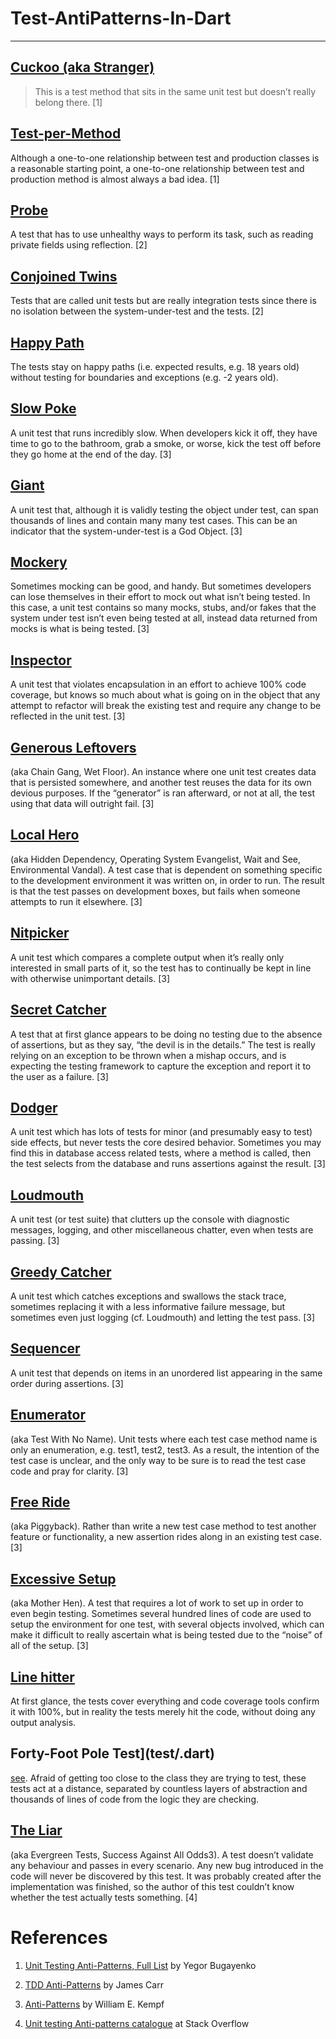 # Test-AntiPatterns-In-Dart

----

## [Cuckoo (aka Stranger)](test/cuckoo_test.dart) 

> This is a test method that sits in the same unit test but doesn’t really belong there. [1]

## [Test-per-Method](test/test_per_method_test.dart) 

Although a one-to-one relationship between test and production classes is a reasonable starting point, a one-to-one relationship between test and production method is almost always a bad idea. [1]

## [Probe](test/.dart) 

A test that has to use unhealthy ways to perform its task, such as reading private fields using reflection. [2]

## [Conjoined Twins](test/.dart) 

Tests that are called unit tests but are really integration tests since there is no isolation between the system-under-test and the tests. [2]

## [Happy Path](test/.dart)

The tests stay on happy paths (i.e. expected results, e.g. 18 years old) without testing for boundaries and exceptions (e.g. -2 years old).

## [Slow Poke](test/.dart)

A unit test that runs incredibly slow. When developers kick it off, they have time to go to the bathroom, grab a smoke, or worse, kick the test off before they go home at the end of the day. [3]

## [Giant](test/.dart)

A unit test that, although it is validly testing the object under test, can span thousands of lines and contain many many test cases. This can be an indicator that the system-under-test is a God Object. [3]

## [Mockery](test/.dart)

Sometimes mocking can be good, and handy. But sometimes developers can lose themselves in their effort to mock out what isn’t being tested. In this case, a unit test contains so many mocks, stubs, and/or fakes that the system under test isn’t even being tested at all, instead data returned from mocks is what is being tested. [3]

## [Inspector](test/.dart)

A unit test that violates encapsulation in an effort to achieve 100% code coverage, but knows so much about what is going on in the object that any attempt to refactor will break the existing test and require any change to be reflected in the unit test. [3]

## [Generous Leftovers](test/.dart)

(aka Chain Gang, Wet Floor). An instance where one unit test creates data that is persisted somewhere, and another test reuses the data for its own devious purposes. If the “generator” is ran afterward, or not at all, the test using that data will outright fail. [3]

## [Local Hero](test/.dart)

(aka Hidden Dependency, Operating System Evangelist, Wait and See, Environmental Vandal). A test case that is dependent on something specific to the development environment it was written on, in order to run. The result is that the test passes on development boxes, but fails when someone attempts to run it elsewhere. [3]

## [Nitpicker](test/.dart)

A unit test which compares a complete output when it’s really only interested in small parts of it, so the test has to continually be kept in line with otherwise unimportant details. [3]

## [Secret Catcher](test/.dart)

A test that at first glance appears to be doing no testing due to the absence of assertions, but as they say, “the devil is in the details.” The test is really relying on an exception to be thrown when a mishap occurs, and is expecting the testing framework to capture the exception and report it to the user as a failure. [3]

## [Dodger](test/.dart)

A unit test which has lots of tests for minor (and presumably easy to test) side effects, but never tests the core desired behavior. Sometimes you may find this in database access related tests, where a method is called, then the test selects from the database and runs assertions against the result. [3]

## [Loudmouth](test/.dart)

A unit test (or test suite) that clutters up the console with diagnostic messages, logging, and other miscellaneous chatter, even when tests are passing. [3]

## [Greedy Catcher](test/.dart)

A unit test which catches exceptions and swallows the stack trace, sometimes replacing it with a less informative failure message, but sometimes even just logging (cf. Loudmouth) and letting the test pass. [3]

## [Sequencer](test/.dart)

A unit test that depends on items in an unordered list appearing in the same order during assertions. [3]

## [Enumerator](test/.dart)

(aka Test With No Name). Unit tests where each test case method name is only an enumeration, e.g. test1, test2, test3. As a result, the intention of the test case is unclear, and the only way to be sure is to read the test case code and pray for clarity. [3]

## [Free Ride](test/.dart)

(aka Piggyback). Rather than write a new test case method to test another feature or functionality, a new assertion rides along in an existing test case. [3]

## [Excessive Setup](test/.dart)

(aka Mother Hen). A test that requires a lot of work to set up in order to even begin testing. Sometimes several hundred lines of code are used to setup the environment for one test, with several objects involved, which can make it difficult to really ascertain what is being tested due to the “noise” of all of the setup. [3]

## [Line hitter](test/.dart)

At first glance, the tests cover everything and code coverage tools confirm it with 100%, but in reality the tests merely hit the code, without doing any output analysis.

## Forty-Foot Pole Test](test/.dart) 

[see](https://stackoverflow.com/a/339247/187141). Afraid of getting too close to the class they are trying to test, these tests act at a distance, separated by countless layers of abstraction and thousands of lines of code from the logic they are checking.

## [The Liar](test/.dart) 

(aka Evergreen Tests, Success Against All Odds3). A test doesn’t validate any behaviour and passes in every scenario. Any new bug introduced in the code will never be discovered by this test. It was probably created after the implementation was finished, so the author of this test couldn’t know whether the test actually tests something. [4]

# References

1. [Unit Testing Anti-Patterns, Full List](https://www.yegor256.com/2018/12/11/unit-testing-anti-patterns.html) by Yegor Bugayenko

2. [TDD Anti-Patterns](http://archive.is/3acB#selection-119.0-119.17) by James Carr 

3. [Anti-Patterns](https://www.digitaltapestry.net/testify/manual/AntiPatterns.html) by William E. Kempf

4. [Unit testing Anti-patterns catalogue](https://stackoverflow.com/questions/333682/unit-testing-anti-patterns-catalogue) at Stack Overflow
